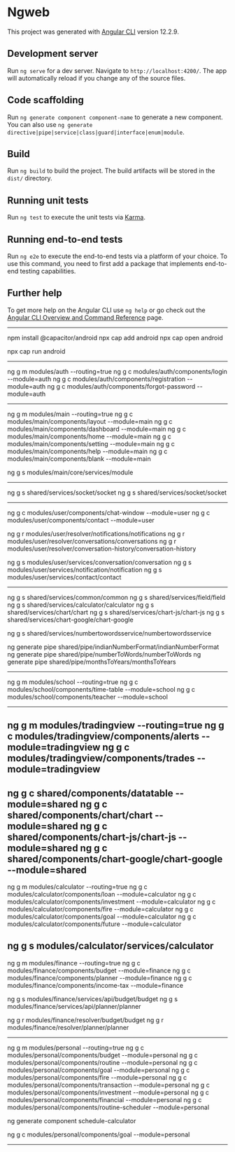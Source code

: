 # Ngweb

This project was generated with [Angular CLI](https://github.com/angular/angular-cli) version 12.2.9.

## Development server

Run `ng serve` for a dev server. Navigate to `http://localhost:4200/`. The app will automatically reload if you change any of the source files.

## Code scaffolding

Run `ng generate component component-name` to generate a new component. You can also use `ng generate directive|pipe|service|class|guard|interface|enum|module`.

## Build

Run `ng build` to build the project. The build artifacts will be stored in the `dist/` directory.

## Running unit tests

Run `ng test` to execute the unit tests via [Karma](https://karma-runner.github.io).

## Running end-to-end tests

Run `ng e2e` to execute the end-to-end tests via a platform of your choice. To use this command, you need to first add a package that implements end-to-end testing capabilities.

## Further help

To get more help on the Angular CLI use `ng help` or go check out the [Angular CLI Overview and Command Reference](https://angular.io/cli) page.


--------------------------------------------------------------------------------------------------

npm install @capacitor/android
npx cap add android
npx cap open android

npx cap run android

--------------------------------------------------------------------------------------------------

ng g m modules/auth --routing=true
ng g c modules/auth/components/login --module=auth
ng g c modules/auth/components/registration --module=auth
ng g c modules/auth/components/forgot-password --module=auth

--------------------------------------------------------------------------------------------------


ng g m modules/main --routing=true
ng g c modules/main/components/layout --module=main
ng g c modules/main/components/dashboard --module=main
ng g c modules/main/components/home --module=main
ng g c modules/main/components/setting --module=main
ng g c modules/main/components/help --module=main
ng g c modules/main/components/blank --module=main

ng g s modules/main/core/services/module



--------------------------------------------------------------------------------------------------

ng g s shared/services/socket/socket
ng g s shared/services/socket/socket

--------------------------------------------------------------------------------------------------


ng g c modules/user/components/chat-window --module=user
ng g c modules/user/components/contact --module=user

ng g r modules/user/resolver/notifications/notifications
ng g r modules/user/resolver/conversations/conversations
ng g r modules/user/resolver/conversation-history/conversation-history

ng g s modules/user/services/conversation/conversation
ng g s modules/user/services/notification/notification
ng g s modules/user/services/contact/contact



--------------------------------------------------------------------------------------------------

ng g s shared/services/common/common
ng g s shared/services/field/field
ng g s shared/services/calculator/calculator
ng g s shared/services/chart/chart
ng g s shared/services/chart-js/chart-js
ng g s shared/services/chart-google/chart-google

ng g s shared/services/numbertowordsservice/numbertowordsservice

ng generate pipe shared/pipe/indianNumberFormat/indianNumberFormat
ng generate pipe shared/pipe/numberToWords/numberToWords
ng generate pipe shared/pipe/monthsToYears/monthsToYears


--------------------------------------------------------------------------------------------------

ng g m modules/school --routing=true
ng g c modules/school/components/time-table --module=school
ng g c modules/school/components/teacher --module=school

--------------------------------------------------------------------------------------------------

ng g m modules/tradingview --routing=true
ng g c modules/tradingview/components/alerts --module=tradingview
ng g c modules/tradingview/components/trades --module=tradingview
--------------------------------------------------------------------------------------------------
ng g c shared/components/datatable --module=shared
ng g c shared/components/chart/chart --module=shared
ng g c shared/components/chart-js/chart-js --module=shared
ng g c shared/components/chart-google/chart-google --module=shared
--------------------------------------------------------------------------------------------------


ng g m modules/calculator --routing=true
ng g c modules/calculator/components/loan --module=calculator
ng g c modules/calculator/components/investment --module=calculator
ng g c modules/calculator/components/fire --module=calculator
ng g c modules/calculator/components/goal --module=calculator
ng g c modules/calculator/components/future --module=calculator

ng g s modules/calculator/services/calculator
--------------------------------------------------------------------------------------------------



ng g m modules/finance --routing=true
ng g c modules/finance/components/budget --module=finance
ng g c modules/finance/components/planner --module=finance
ng g c modules/finance/components/income-tax --module=finance


ng g s modules/finance/services/api/budget/budget
ng g s modules/finance/services/api/planner/planner

ng g r modules/finance/resolver/budget/budget
ng g r modules/finance/resolver/planner/planner 

--------------------------------------------------------------------------------------------------
ng g m modules/personal --routing=true
ng g c modules/personal/components/budget --module=personal
ng g c modules/personal/components/routine --module=personal
ng g c modules/personal/components/goal --module=personal
ng g c modules/personal/components/fire --module=personal
ng g c modules/personal/components/transaction --module=personal
ng g c modules/personal/components/investment --module=personal
ng g c modules/personal/components/financial --module=personal
ng g c modules/personal/components/routine-scheduler --module=personal

ng generate component schedule-calculator



ng g c modules/personal/components/goal --module=personal


--------------------------------------------------------------------------------------------------